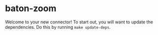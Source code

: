 # baton-zoom
Welcome to your new connector! To start out, you will want to update the dependencies.
Do this by running `make update-deps`.